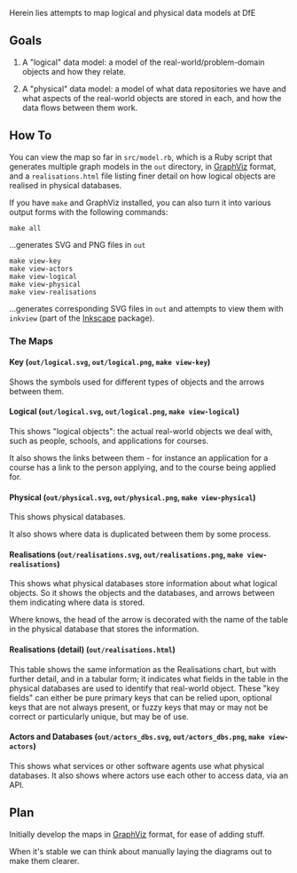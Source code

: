 Herein lies attempts to map logical and physical data models at DfE

## Goals

1. A "logical" data model: a model of the real-world/problem-domain objects and how they relate.

2. A "physical" data model: a model of what data repositories we have and what
   aspects of the real-world objects are stored in each, and how the data flows
   between them work.

## How To

You can view the map so far in `src/model.rb`, which is a Ruby script that generates multiple graph models in the `out` directory, in [GraphViz](https://graphviz.org/) format, and a `realisations.html` file listing finer detail on how logical objects are realised in physical databases.

If you have `make` and GraphViz installed, you can also turn it into various output forms with the following commands:

```
make all
```

...generates SVG and PNG files in `out`

```
make view-key
make view-actors
make view-logical
make view-physical
make view-realisations
```

...generates corresponding SVG files in `out` and attempts to view them with `inkview` (part of the [Inkscape](https://inkscape.org/) package).

### The Maps

#### Key (`out/logical.svg`, `out/logical.png`, `make view-key`)

Shows the symbols used for different types of objects and the arrows between them.

#### Logical (`out/logical.svg`, `out/logical.png`, `make view-logical`)

This shows "logical objects": the actual real-world objects we deal with, such as people, schools, and applications for courses.

It also shows the links between them - for instance an application for a course has a link to the person applying, and to the course being applied for.

#### Physical (`out/physical.svg`, `out/physical.png`, `make view-physical`)

This shows physical databases.

It also shows where data is duplicated between them by some process.

#### Realisations (`out/realisations.svg`, `out/realisations.png`, `make view-realisations`)

This shows what physical databases store information about what logical objects. So it shows the objects and the databases, and arrows between them indicating where data is stored.

Where knows, the head of the arrow is decorated with the name of the table in the physical database that stores the information.

#### Realisations (detail) (`out/realisations.html`)

This table shows the same information as the Realisations chart, but with further detail, and in a tabular form; it indicates what fields in the table in the physical databases are used to identify that real-world object. These "key fields" can either be pure primary keys that can be relied upon, optional keys that are not always present, or fuzzy keys that may or may not be correct or particularly unique, but may be of use.

#### Actors and Databases (`out/actors_dbs.svg`, `out/actors_dbs.png`, `make view-actors`)

This shows what services or other software agents use what physical databases. It also shows where actors use each other to access data, via an API.

## Plan

Initially develop the maps in [GraphViz](https://graphviz.org/) format, for ease of adding stuff.

When it's stable we can think about manually laying the diagrams out to make them clearer.
